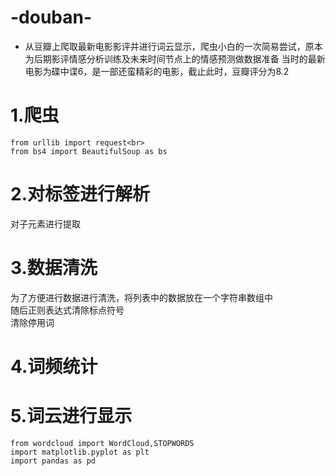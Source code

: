 # -douban-
* 从豆瓣上爬取最新电影影评并进行词云显示，爬虫小白的一次简易尝试，原本为后期影评情感分析训练及未来时间节点上的情感预测做数据准备
当时的最新电影为碟中谍6，是一部还蛮精彩的电影，截止此时，豆瓣评分为8.2 
# 1.爬虫<br>
    from urllib import request<br>
    from bs4 import BeautifulSoup as bs
# 2.对标签进行解析<br>
  对子元素进行提取
# 3.数据清洗<br>
  为了方便进行数据进行清洗，将列表中的数据放在一个字符串数组中<br>
  随后正则表达式清除标点符号<br>
  清除停用词
# 4.词频统计<br>
# 5.词云进行显示<br>
    from wordcloud import WordCloud,STOPWORDS
    import matplotlib.pyplot as plt
    import pandas as pd
